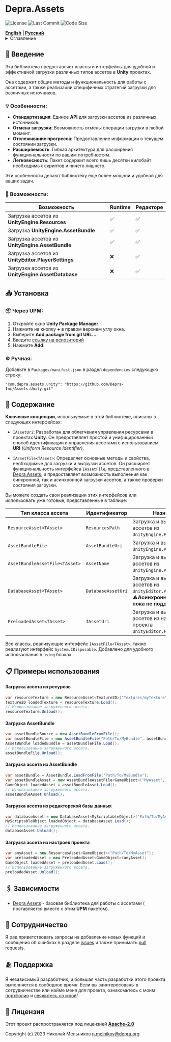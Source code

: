 # Depra.Assets

![License](https://img.shields.io/github/license/Depra-Inc/Assets.Unity?style=flat-round)
![Last Commit](https://img.shields.io/github/last-commit/Depra-Inc/Assets.Unity?style=flat-round)
![Code Size](https://img.shields.io/github/languages/code-size/Depra-Inc/Assets.Unity?style=flat-round)

<div>
    <strong><a href="README.md">English</a> | <a href="README.RU.md">Русский</a></strong>
</div>

<details>
<summary>Оглавление</summary>

- [Введение](#-введение)
    - [Особенности](#-особенности)
    - [Возможности](#-возможности)
- [Установка](#-установка)
- [Содержание](#-содержание)
- [Примеры использования](#-примеры-использования)
    - [Загрузка ассета из ресурсов](#загрузка-ассета-из-ресурсов)
    - [Загрузка AssetBundle](#загрузка-assetbundle)
    - [Загрузка ассета из AssetBundle](#загрузка-ассета-из-assetbundle)
    - [Загрузка ассета из редакторской базы данных](#загрузка-ассета-из-редакторской-базы-данных)
    - [Загрузка ассета из настроек проекта](#загрузка-ассета-из-настроек-проекта)
- [Зависимости](#-зависимости)
- [Сотрудничество](#-сотрудничество)
- [Поддержка](#-поддержка)
- [Лицензия](#-лицензия)

</details>

## 🧾 Введение

Эта библиотека предоставляет классы и интерфейсы для удобной и эффективной загрузки различных типов ассетов в **Unity**
проектах.

Она содержит общие методы и функциональность для работы с ассетами, а также реализации специфичных стратегий
загрузки для различных источников.

### 💡 Особенности:

- **Стандартизация**: Единое **API** для загрузки ассетов из различных источников.
- **Отмена загрузки**: Возможность отмены операции загрузки в любой момент.
- **Отслеживание прогресса**: Предоставление информации о текущем состоянии загрузки.
- **Расширяемость**: Гибкая архитектура для расширения функциональности по вашим потребностям.
- **Легковесность**: Пакет содержит всего лишь десятки килобайт необходимых скриптов и ничего лишнего.

Эти особенности делают библиотеку еще более мощной и удобной для ваших задач.

### 🦾 Возможности:

| Возможность                                        | Runtime | Редакторе |
|----------------------------------------------------|---------|-----------|
| Загрузка ассетов из **UnityEngine.Resources**      | ✅       | ✅         |
| Загрузка **UnityEngine.AssetBundle**               | ✅       | ✅         |
| Загрузка ассетов из **UnityEngine.AssetBundle**    | ✅       | ✅         |
| Загрузка ассетов из **UnityEditor.PlayerSettings** | ❌       | ✅         |
| Загрузка ассетов из **UnityEngine.AssetDatabase**  | ❌       | ✅         |

## 📥 Установка

### 📦 Через **UPM**:

1. Откройте окно **Unity Package Manager**.
2. Нажмите на кнопку **+** в правом верхнем углу окна.
3. Выберите **Add package from git URL...**.
4. Введите [ссылку на репозиторий](https://github.com/Depra-Inc/Assets.Unity.git)
5. Нажмите **Add**.

### ⚙️ Ручная:

Добавьте в `Packages/manifest.json` в раздел `dependencies` следующую строку:

```
"com.depra.assets.unity": "https://github.com/Depra-Inc/Assets.Unity.git"
```

## 📖 Содержание

**Ключевые концепции**, используемые в этой библиотеке, описаны в следующих интерфейсах:

- `IAssetUri`: Разработан для облегчения управления ресурсами в проектах **Unity**.
  Он предоставляет простой и унифицированный способ идентификации и управления ассетами с использованием **URI**
  *(Uniform Resource Identifier)*.

- `IAssetFile<TAsset>`: Определяет основные методы и свойства, необходимые для загрузки и выгрузки ассетов.
  Он расширяет функциональность интерфейса `IAssetFile`, представленного
  в [Depra.Assets](https://github.com/Depra-Inc/Assets), и предоставляет возможность выполнения как синхронной, так и
  асинхронной загрузки ассетов, а также проверки состояния загрузки.

Вы можете создать свои реализации этих интерфейсов или использовать уже готовые, представленные в таблице:

| Тип класса ассета              | Идентификатор      | Назначение                                                                                                     |
|--------------------------------|--------------------|----------------------------------------------------------------------------------------------------------------|
| `ResourceAsset<TAsset>`        | `ResourcesPath`    | Загрузка и выгрузка ассетов из `UnityEngine.Resources`.                                                        |
| `AssetBundleFile`              | `AssetBundleUri`   | Загрузка и выгрузка `UnityEngine.AssetBundle`.                                                                 |
| `AssetBundleAssetFile<TAsset>` | `AssetName`        | Загрузка и выгрузка ассетов из `UnityEngine.AssetBundle`.                                                      |
| `DatabaseAsset<TAsset>`        | `DatabaseAssetUri` | Загрузка и выгрузка ассетов из `UnityEditor.AssetDatabase`. ⚠️**Асинхронная загрузка пока не поддерживается.** |
| `PreloadedAsset<TAsset>`       | `IAssetUri`        | Загрузка и выгрузка ассетов из настроек проекта `UnityEditor.ProjectSettings`.                                 |

Все классы, реализующие интерфейс `IAssetFile<TAsset>`, также реализуют интерфейс `System.IDisposable`.
Добавлено для удобного использования в `using` блоках.

## 📋 Примеры использования

#### Загрузка ассета из ресурсов

```csharp
var resourceTexture = new ResourceAsset<Texture2D>("Textures/myTexture");
Texture2D loadedTexture = resourceTexture.Load();
// Использование загруженного ассета.
resourceTexture.Unload();
```

#### Загрузка AssetBundle

```csharp
var assetBundleSource = new AssetBundleFromFile();
var assetBundleFile = new AssetBundleFile("Path/To/MyBundle", assetBundleSource);
AssetBundle loadedBundle = assetBundleFile.Load();
// Использование загруженного ассета.
assetBundleFile.Unload();
```

#### Загрузка ассета из AssetBundle

```csharp
var assetBundle = AssetBundle.LoadFromFile("Path/To/MyBundle");
var assetBundleAsset = new AssetBundleAssetFile<GameObject>("MyAsset", assetBundle);
GameObject loadedAsset = assetBundleAsset.Load();
// Использование загруженного ассета.
assetBundleAsset.Unload();
```

#### Загрузка ассета из редакторской базы данных

```csharp
var databaseAsset = new DatabaseAsset<MyScriptableObject>("Path/To/MyAsset");
MyScriptableObject loadedObject = databaseAsset.Load();
// Использование загруженного ассета.
databaseAsset.Unload();
```

#### Загрузка ассета из настроек проекта

```csharp
var anyAsset = new ResourcesAsset<GameObject>("Path/To/MyAsset");
var preloadedAsset = new PreloadedAsset<GameObject>(anyAsset);
GameObject loadedAsset = preloadedAsset.Load();
// Использование загруженного ассета.
preloadedAsset.Unload();
```

## 🖇️ Зависимости

- [Depra.Assets](https://github.com/Depra-Inc/Assets) - базовая библиотека для работы с ассетами (
  поставляется вместе с этим **UPM** пакетом).

## 🤝 Сотрудничество

Я рад приветствовать запросы на добавление новых функций и сообщения об ошибках в
разделе [issues](https://github.com/Depra-Inc/Assets.Unity/issues) и также
принимать [pull requests](https://github.com/Depra-Inc/Assets.Unity/pulls).

## 🫂 Поддержка

Я независимый разработчик, и большая часть разработки этого проекта выполняется в свободное время.
Если вы заинтересованы в сотрудничестве или найме меня для проекта,
ознакомьтесь с моим [портфолио](https://github.com/Depra-Inc)
и [свяжитесь со мной](mailto:g0dzZz1lla@yandex.ru)!

## 🔐 Лицензия

Этот проект распространяется под лицензией
**[Apache-2.0](https://github.com/Depra-Inc/Assets.Unity/blob/main/LICENSE.md)**

Copyright (c) 2023 Николай Мельников
[n.melnikov@depra.org](mailto:n.melnikov@depra.org)